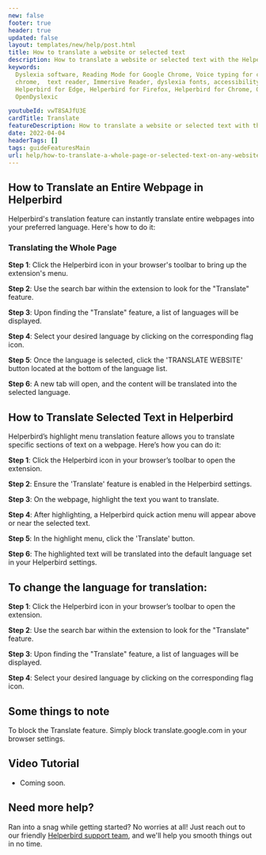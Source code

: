 ```yaml
---
new: false
footer: true
header: true
updated: false
layout: templates/new/help/post.html
title: How to translate a website or selected text
description: How to translate a website or selected text with the Helperbird browser extension.
keywords:
  Dyslexia software, Reading Mode for Google Chrome, Voice typing for chrome, Text to speech for
  chrome,  text reader, Immersive Reader, dyslexia fonts, accessibility software, dyslexia software,
  Helperbird for Edge, Helperbird for Firefox, Helperbird for Chrome, Opendyslexic for Chrome,
  OpenDyslexic

youtubeId: vwT8SAJfU3E
cardTitle: Translate
featureDescription: How to translate a website or selected text with the Helperbird browser extension.
date: 2022-04-04
headerTags: []
tags: guideFeaturesMain
url: help/how-to-translate-a-whole-page-or-selected-text-on-any-website/
---
```



## How to Translate an Entire Webpage in Helperbird

Helperbird's translation feature can instantly translate entire webpages into your preferred language. Here's how to do it:

### Translating the Whole Page

**Step 1**: Click the Helperbird icon in your browser's toolbar to bring up the extension's menu.

**Step 2**: Use the search bar within the extension to look for the "Translate" feature.

**Step 3**: Upon finding the "Translate" feature, a list of languages will be displayed.

**Step 4**: Select your desired language by clicking on the corresponding flag icon.

**Step 5**: Once the language is selected, click the 'TRANSLATE WEBSITE' button located at the bottom of the language list.

**Step 6**: A new tab will open, and the content will be translated into the selected language.


## How to Translate Selected Text in Helperbird

Helperbird’s highlight menu translation feature allows you to translate specific sections of text on a webpage. Here’s how you can do it:

**Step 1**: Click the Helperbird icon in your browser’s toolbar to open the extension.

**Step 2**: Ensure the 'Translate' feature is enabled in the Helperbird settings.

**Step 3**: On the webpage, highlight the text you want to translate.

**Step 4**: After highlighting, a Helperbird quick action menu will appear above or near the selected text.

**Step 5**: In the highlight menu, click the 'Translate' button.

**Step 6**: The highlighted text will be translated into the default language set in your Helperbird settings.


## To change the language for translation:


**Step 1**: Click the Helperbird icon in your browser’s toolbar to open the extension.

**Step 2**: Use the search bar within the extension to look for the "Translate" feature.

**Step 3**: Upon finding the "Translate" feature, a list of languages will be displayed.

**Step 4**: Select your desired language by clicking on the corresponding flag icon.



## Some things to note

To block the Translate feature. Simply block translate.google.com in your browser settings.


## Video Tutorial

- Coming soon.



## Need more help?

Ran into a snag while getting started? No worries at all! Just reach out to our friendly [Helperbird support team](/support/), and we'll help you smooth things out in no time.






